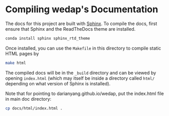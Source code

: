 # Compiling wedap's Documentation

The docs for this project are built with [Sphinx](http://www.sphinx-doc.org/en/master/).
To compile the docs, first ensure that Sphinx and the ReadTheDocs theme are installed.


```bash
conda install sphinx sphinx_rtd_theme 
```


Once installed, you can use the `Makefile` in this directory to compile static HTML pages by
```bash
make html
```

The compiled docs will be in the `_build` directory and can be viewed by opening `index.html` (which may itself be inside a directory called `html/` depending on what version of Sphinx is installed).

Note that for pointing to darianyang.github.io/wedap, put the index.html file in main doc directory:
``` bash
cp docs/html/index.html .
```
